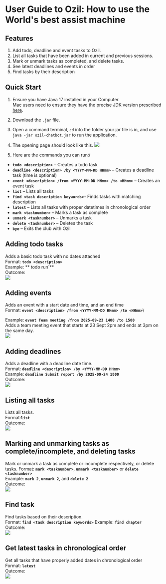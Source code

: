 # User Guide to Ozil: How to use the World's best assist machine

## Features ##

1. Add todo, deadline and event tasks to Ozil.
2. List all tasks that have been added in current and previous sessions. 
3. Mark or unmark tasks as completed, and delete tasks.
4. See latest deadlines and events in order
5. Find tasks by their description

## Quick Start ##
1. Ensure you have Java 17 installed in your Computer.\
Mac users need to ensure they have the precise JDK version prescribed [here](https://github.com/se-edu/addressbook-level3/releases).
2. Download the ```.jar``` file.
3. Open a command terminal, ```cd``` into the folder your jar file is in, and use ```java -jar ozil-chatbot.jar```
to run the application.
4. The opening page should look like this.
![](images/intro.png)

 5. Here are the commands you can run:\
- **`todo <description>`** – Creates a todo task
- **`deadline <description> /by <YYYY-MM-DD HHmm>`** – Creates a deadline task (time is optional)
- **`event <description> /from <YYYY-MM-DD HHmm> /to <HHmm>`** – Creates an event task
- **`list`** – Lists all tasks
- **`find <task description keywords>`**- Finds tasks with matching description
- **`latest`** – Lists all tasks with proper datetimes in chronological order
- **`mark <tasknumber>`** – Marks a task as complete
- **`unmark <tasknumber>`** – Unmarks a task
- **`delete <tasknumber>`** – Deletes the task
- **`bye`** – Exits the club with Ozil


## Adding todo tasks
Adds a basic todo task with no dates attached\
Format: **`todo <description>`**\
Example: ** todo run`**\
Outcome:\
![](images/todo.png)

## Adding events
Adds an event with a start date and time, and an end time\
Format:  **`event <description> /from <YYYY-MM-DD HHmm> /to <HHmm>`**\

Example: **`event Team meeting /from 2025-09-23 1400 /to 1500`**\
Adds a team meeting event that starts at 23 Sept 2pm and ends at 3pm on the same day.\
![](images/event.png)

## Adding deadlines
Adds a deadline with a deadline date time.\
Format: **`deadline <description> /by <YYYY-MM-DD HHmm>`**\
Example: **`deadline Submit report /by 2025-09-24 1800`**\
Outcome:\
![](images/deadline.png)

## Listing all tasks
Lists all tasks.\
Format:**`list`**\
Outcome:\
![](images/list.png)

## Marking and unmarking tasks as complete/incomplete, and deleting tasks
Mark or unmark a task as complete or incomplete respectively, or delete tasks.
Format: **`mark <tasknumber>`**, **`unmark <tasknumber>`** or  **`delete <tasknumber>`**\
Example: **`mark 2`**, **`unmark 2`**, and **`delete 2`**\
Outcome:\
![](images/markunmarkdelete.png)

## Find task
Find tasks based on their description.\
Format: **`find <task description keywords>`**
Example: **`find chapter`**\
Outcome:\
![](images/find.png)

## Get latest tasks in chronological order
Get all tasks that have properly added dates in chronological order\
Format: **`latest`**\
Outcome:\
![](images/latest.png)